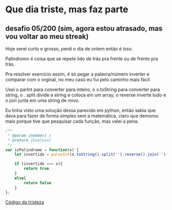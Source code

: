 # Que dia triste, mas faz parte

## desafio 05/200 (sim, agora estou atrasado, mas vou voltar ao meu streak)

Hoje serei curto e grosso, perdi o dia de ontem então é isso.

Palindromo é coisa que se repete lido de trás pra frente ou de frente pra trás.

Pra resolver exercício assim, é só pegar a palavra/número inverter e comparar com o orginal, no meu caso eu fui pelo caminho mais fácil

Usei o parInt para converter para inteiro, o x.toString para converter para string, o . split divide a string e coloca em um array, o reverse inverte tudo e o join junta em uma string de novo.

Eu tinha visto uma solução dessa parecido em python, então sabia que dava para fazer de forma simples sem a matemática, claro que demorou mais porque tive que pesquisar cada função, mas valei a pena.

```javascript
/**
 * @param {number} x
 * @return {boolean}
 */
var isPalindrome = function(x) {
    let invertido = parseInt(x.toString().split('').reverse().join(''));

    if (invertido === x){
        return true
    }
    else{
        return false
    }
};
```


[Código da tristeza](https://leetcode.com/problems/palindrome-number/submissions/1624057139)